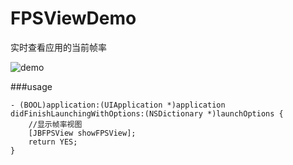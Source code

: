 # FPSViewDemo
实时查看应用的当前帧率

![demo](http://upload-images.jianshu.io/upload_images/458529-870af34d45356101.png?imageMogr2/auto-orient/strip%7CimageView2/2/w/300)

###usage

````
- (BOOL)application:(UIApplication *)application didFinishLaunchingWithOptions:(NSDictionary *)launchOptions {
    //显示帧率视图
    [JBFPSView showFPSView];
    return YES;
}
````
